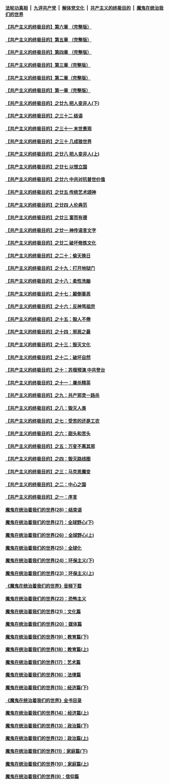 ####  [法轮功真相](../../../../basic/blob/master/README.md?t=04131501) &nbsp;|&nbsp; [九评共产党](../../../../9ping.md/blob/master/README.md?t=04131501) &nbsp;|&nbsp; [解体党文化](../../../../jtdwh.md/blob/master/README.md?t=04131501)  &nbsp;|&nbsp; [共产主义的终极目的](../../../../gczydzjmd.md/blob/master/README.md?t=04131501) &nbsp;|&nbsp; [魔鬼在统治我们的世界](../../../../mgztzwmdsj.md/blob/master/README.md?t=04131501) 

#### [【共产主义的终极目的】第六章 （完整版）](../pages/nsc422/n11428913.md?t=04131501) 

#### [【共产主义的终极目的】第五章 （完整版）](../pages/nsc422/n11428912.md?t=04131501) 

#### [【共产主义的终极目的】第四章 （完整版）](../pages/nsc422/n11428907.md?t=04131501) 

#### [【共产主义的终极目的】第三章（完整版）](../pages/nsc422/n11428848.md?t=04131501) 

#### [【共产主义的终极目的】第二章（完整版）](../pages/nsc422/n11428831.md?t=04131501) 

#### [【共产主义的终极目的】第一章（完整版）](../pages/nsc422/n11417651.md?t=04131501) 

#### [【共产主义的终极目的】之廿九 把人变非人(下)](../pages/nsc422/n11344140.md?t=04131501) 

#### [【共产主义的终极目的】之三十二 结语](../pages/nsc422/n11360535.md?t=04131501) 

#### [【共产主义的终极目的】之三十一 末世景观](../pages/nsc422/n11351129.md?t=04131501) 

#### [【共产主义的终极目的】之三十 几成狼世界](../pages/nsc422/n11348280.md?t=04131501) 

#### [【共产主义的终极目的】之廿八 把人变非人(上)](../pages/nsc422/n11340492.md?t=04131501) 

#### [【共产主义的终极目的】之廿七 以恨立国](../pages/nsc422/n11336944.md?t=04131501) 

#### [【共产主义的终极目的】之廿六 中共对抗普世价值](../pages/nsc422/n11324785.md?t=04131501) 

#### [【共产主义的终极目的】之廿五 传统艺术颂神](../pages/nsc422/n11296396.md?t=04131501) 

#### [【共产主义的终极目的】之廿四 人伦典范](../pages/nsc422/n11296397.md?t=04131501) 

#### [【共产主义的终极目的】之廿三 富而有德](../pages/nsc422/n11283598.md?t=04131501) 

#### [【共产主义的终极目的】之廿一 神传语言文字](../pages/nsc422/n11263265.md?t=04131501) 

#### [【共产主义的终极目的】之廿二 破坏修炼文化](../pages/nsc422/n11245728.md?t=04131501) 

#### [【共产主义的终极目的】之二十：偷天换日](../pages/nsc422/n11238846.md?t=04131501) 

#### [【共产主义的终极目的】之十九：打开地狱门](../pages/nsc422/n11206376.md?t=04131501) 

#### [【共产主义的终极目的】之十八：柔性洗脑](../pages/nsc422/n11199994.md?t=04131501) 

#### [【共产主义的终极目的】之十七：颠倒善恶](../pages/nsc422/n11179782.md?t=04131501) 

#### [【共产主义的终极目的】之十六：反神骂祖宗](../pages/nsc422/n11166798.md?t=04131501) 

#### [【共产主义的终极目的】之十五：毁人不倦](../pages/nsc422/n11166792.md?t=04131501) 

#### [【共产主义的终极目的】之十四：邪恶之最](../pages/nsc422/n11150249.md?t=04131501) 

#### [【共产主义的终极目的】之十三：毁灭文化](../pages/nsc422/n11135227.md?t=04131501) 

#### [【共产主义的终极目的】之十二：破坏自然](../pages/nsc422/n11135214.md?t=04131501) 

#### [【共产主义的终极目的】之十：苏俄预演 中共登台](../pages/nsc422/n11118424.md?t=04131501) 

#### [【共产主义的终极目的】之十一：屠杀精英](../pages/nsc422/n11118442.md?t=04131501) 

#### [【共产主义的终极目的】之九：共产邪灵一路杀](../pages/nsc422/n11114139.md?t=04131501) 

#### [【共产主义的终极目的】之八：毁灭人类](../pages/nsc422/n11108503.md?t=04131501) 

#### [【共产主义的终极目的】之七：受苦的还是工农](../pages/nsc422/n11101809.md?t=04131501) 

#### [【共产主义的终极目的】之六：甜头和苦头](../pages/nsc422/n11096971.md?t=04131501) 

#### [【共产主义的终极目的】之五：万变不离其邪](../pages/nsc422/n11091285.md?t=04131501) 

#### [【共产主义的终极目的】之四：毁灭路线图](../pages/nsc422/n11086284.md?t=04131501) 

#### [【共产主义的终极目的】之三：马克思魔变](../pages/nsc422/n11061941.md?t=04131501) 

#### [【共产主义的终极目的】之二：中心之国](../pages/nsc422/n11047728.md?t=04131501) 

#### [【共产主义的终极目的】之一：序言](../pages/nsc422/n11086077.md?t=04131501) 

#### [魔鬼在统治着我们的世界(28)：结束语](../pages/nsc422/n10936246.md?t=04131501) 

#### [魔鬼在统治着我们的世界(27)：全球野心(下)](../pages/nsc422/n10928319.md?t=04131501) 

#### [魔鬼在统治着我们的世界(26)：全球野心(上)](../pages/nsc422/n10900318.md?t=04131501) 

#### [魔鬼在统治着我们的世界(25)：全球化](../pages/nsc422/n10788205.md?t=04131501) 

#### [魔鬼在统治着我们的世界(24)：环保主义(下)](../pages/nsc422/n10695307.md?t=04131501) 

#### [魔鬼在统治着我们的世界(23)：环保主义(上)](../pages/nsc422/n10688613.md?t=04131501) 

#### [《魔鬼在统治着我们的世界》音频下载](../pages/nsc422/n10635553.md?t=04131501) 

#### [魔鬼在统治着我们的世界(22)：恐怖主义](../pages/nsc422/n10614727.md?t=04131501) 

#### [魔鬼在统治着我们的世界(21)：文化篇](../pages/nsc422/n10597706.md?t=04131501) 

#### [魔鬼在统治着我们的世界(20)：媒体篇](../pages/nsc422/n10586579.md?t=04131501) 

#### [魔鬼在统治着我们的世界(19)：教育篇(下)](../pages/nsc422/n10564808.md?t=04131501) 

#### [魔鬼在统治着我们的世界(18)：教育篇(上)](../pages/nsc422/n10526970.md?t=04131501) 

#### [魔鬼在统治着我们的世界(17)：艺术篇](../pages/nsc422/n10499093.md?t=04131501) 

#### [魔鬼在统治着我们的世界(16)：法律篇](../pages/nsc422/n10485969.md?t=04131501) 

#### [魔鬼在统治着我们的世界(15)：经济篇(下)](../pages/nsc422/n10469975.md?t=04131501) 

#### [《魔鬼在统治着我们的世界》全书目录](../pages/nsc422/n10464261.md?t=04131501) 

#### [魔鬼在统治着我们的世界(14)：经济篇(上)](../pages/nsc422/n10457370.md?t=04131501) 

#### [魔鬼在统治着我们的世界(13)：政治篇(下)](../pages/nsc422/n10448270.md?t=04131501) 

#### [魔鬼在统治着我们的世界(12)：政治篇(上)](../pages/nsc422/n10444576.md?t=04131501) 

#### [魔鬼在统治着我们的世界(11)：家庭篇(下)](../pages/nsc422/n10440961.md?t=04131501) 

#### [魔鬼在统治着我们的世界(10)：家庭篇(上)](../pages/nsc422/n10435448.md?t=04131501) 

#### [魔鬼在统治着我们的世界(9)：信仰篇](../pages/nsc422/n10432159.md?t=04131501) 


